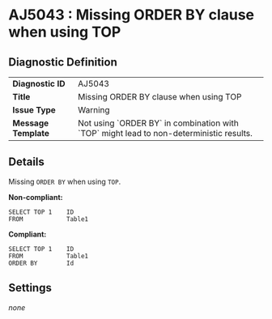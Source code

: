 # AJ5043 : Missing ORDER BY clause when using TOP

## Diagnostic Definition

<table>
  <tr>
    <td class="header"><b>Diagnostic ID</b></td>
    <td>AJ5043</td>
  </tr>
  <tr>
    <td class="header"><b>Title</b></td>
    <td>Missing ORDER BY clause when using TOP</td>
  </tr>
  <tr>
    <td class="header"><b>Issue Type</b></td>
    <td>Warning</td>
  </tr>
  <tr>
    <td class="header"><b>Message Template</b></td>
    <td>Not using `ORDER BY` in combination with `TOP` might lead to non-deterministic results.</td>
  </tr>
  
</table>

## Details

Missing `ORDER BY` when using `TOP`.

**Non-compliant:**

```tsql
SELECT TOP 1    ID
FROM            Table1
```

**Compliant:**

```tsql
SELECT TOP 1    ID
FROM            Table1
ORDER BY        Id
```


## Settings

*none*

